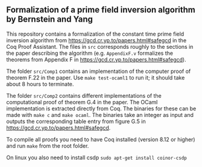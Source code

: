 Formalization of a prime field inversion algorithm by Bernstein and Yang
------------------------------------------------------------------------

This repository contains a formalization of the constant time prime field inversion algorithm from https://gcd.cr.yp.to/papers.html#safegcd in the Coq Proof Assistant. The files in `src` corresponds roughly to the sections in the paper describing the algorithm (e.g. `AppendixF.v` formalizes the theorems from Appendix F in https://gcd.cr.yp.to/papers.html#safegcd).

The folder `src/Comp1` contains an implementation of the computer proof of theorem F.22 in the paper. Use `make test-ocaml1` to run it; it should take about 8 hours to terminate.

The folder `src/Comp2` contains different implementations of the computational proof of theorem G.4 in the paper. The OCaml implementation is extracted directly from Coq. The binaries for these can be made with `make c` and `make ocaml`. The binaries take an integer as input and outputs the corresponding table entry from figure G.5 in https://gcd.cr.yp.to/papers.html#safegcd.

To compile all proofs you need to have Coq installed (version 8.12 or higher) and run `make` from the root folder.

On linux you also need to install csdp
  `sudo apt-get install coinor-csdp`

